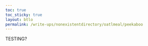 ```yaml
---
toc: true
toc_sticky: true
layout: btlo
permalink: /write-ups/nonexistentdirectory/oatlmeal/peekaboo
---
```

TESTING?

